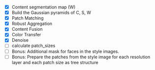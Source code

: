 - [x] Content segmentation map (W)
- [x] Build the Gaussian pyramids of C, S, W
- [x] Patch Matching
- [x] Robust Aggregation
- [x] Content Fusion
- [x] Color Transfer
- [x] Denoise
- [ ] calculate patch_sizes
- [ ] Bonus: Additional mask for faces in the style images. 
- [ ] Bonus: Prepare the patches from the style image for each resolution layer and each patch size as tree structure
